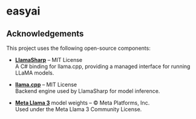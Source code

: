 # easyai


## Acknowledgements

This project uses the following open-source components:

- [**LlamaSharp**](https://github.com/SciSharp/LLamaSharp) – MIT License  
  A C# binding for llama.cpp, providing a managed interface for running LLaMA models.

- [**llama.cpp**](https://github.com/ggerganov/llama.cpp) – MIT License  
  Backend engine used by LlamaSharp for model inference.

- [**Meta Llama 3**](https://ai.meta.com/llama) model weights – © Meta Platforms, Inc.  
  Used under the Meta Llama 3 Community License.
